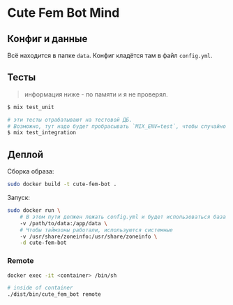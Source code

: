# Cute Fem Bot Mind

## Конфиг и данные

Всё находится в папке `data`. Конфиг кладётся там в файл `config.yml`.

## Тесты

> информация ниже - по памяти и я не проверял.

```bash
$ mix test_unit

# эти тесты отрабатывают на тестовой ДБ.
# Возможно, тут надо будет пробрасывать `MIX_ENV=test`, чтобы случайно не поломалась продовая база.
$ mix test_integration
```

## Деплой

Сборка образа:

```bash
sudo docker build -t cute-fem-bot .
```

Запуск:

```bash
sudo docker run \
    # В этом пути должен лежать config.yml и будет использоваться база main.db
    -v /path/to/data:/app/data \
    # Чтобы таймзоны работали, используются системные
    -v /usr/share/zoneinfo:/usr/share/zoneinfo \
    -d cute-fem-bot
```

### Remote

```bash
docker exec -it <container> /bin/sh

# inside of container
./dist/bin/cute_fem_bot remote
```
